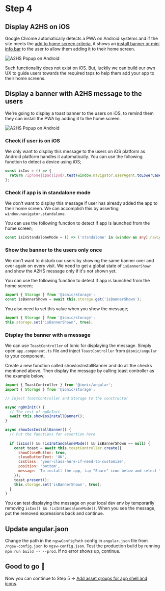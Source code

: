 # Step 4

## Display A2HS on iOS

Google Chrome automatically detects a PWA on Android systems and if the site meets the [add to home screen criteria](https://developers.google.com/web/fundamentals/app-install-banners/#criteria), it shows an [install banner or mini info bar](https://developers.google.com/web/updates/2018/06/a2hs-updates) to the user to allow them adding it to their home screen.

![A2HS Popup on Android](https://cdn-images-1.medium.com/max/1600/0*i0LfXaT1VuddsPB8.png) 

Such functionality does not exist on iOS. But, luckily we can build our own UX to guide users towards the required taps to help them add your app to their home screens.

## Display a banner with A2HS message to the users 

We're going to display a toast banner to the users on iOS, to remind them they can install the PWA by adding it to the home screen.

![A2HS Popup on Android](https://cdn-images-1.medium.com/max/1600/0*XMMa7gwBkG7auHi5.png) 

### Check if user is on iOS

We only want to display this message to the users on iOS platform as Android platform handles it automatically. You can use the following function to detect a device using iOS;

```javascript
const isIos = () => {
  return /iphone|ipad|ipod/.test(window.navigator.userAgent.toLowerCase());
};
```

### Check if app is in standalone mode

We don't want to display this message if user has already added the app to their home screen. We can accomplish this by asserting `window.navigator.standalone`.

You can use the following function to detect if app is launched from the home screen;

```typescript
const isInStandaloneMode = () => ('standalone' in (window as any).navigator) && ((window as any).navigator.standalone);
```

### Show the banner to the users only once

We don't want to disturb our users by showing the same banner over and over again on every visit. We need to get a global state of `isBannerShown` and show the A2HS message only if it's not shown yet.

You can use the following function to detect if app is launched from the home screen;

```javascript 
import { Storage } from '@ionic/storage';
const isBannerShown = await this.storage.get('isBannerShown');
```

You also need to set this value when you show the message;

```javascript
import { Storage } from '@ionic/storage';
this.storage.set('isBannerShown', true);
```

### Display the banner with a message

We can use `ToastController` of Ionic for displaying the message. Simply open `app.component.ts` file and inject `ToastController` from `@ionic/angular` to your component.

Create a new function called showIosInstallBanner and do all the checks mentioned above. Then display the message by calling toast controller as the example below;

```javascript
import { ToastController } from '@ionic/angular';
import { Storage } from '@ionic/storage';

// Inject ToastController and Storage to the constructor

async ngOnInit() {
  // The rest of ngOnInit
  await this.showIosInstallBanner();
}

async showIosInstallBanner() {
  // Put the functions for assertion here
  
  if (isIos() && !isInStandaloneMode() && isBannerShown == null) {
    const toast = await this.toastController.create({
      showCloseButton: true,
      closeButtonText: 'OK',
      cssClass: 'your-class-here-if-need-to-customize',
      position: 'bottom',
      message: `To install the app, tap "Share" icon below and select "Add to Home Screen".`,
    });
    toast.present();
    this.storage.set('isBannerShown', true);
  }
}
```

You can test displaying the message on your local dev env by temporarily removing `isIos() && !isInStandaloneMode()`. When you see the message, put the removed expressions back and continue.  

## Update angular.json

Change the path in the `ngswConfigPath` config in `angular.json` file from `/ngsw-config.json` to `ngsw-config.json`.
Test the production build by running `npm run build -- --prod`. If no error shows up, continue.

## Good to go 🎯
Now you can continue to Step 5 -> [Add asset groups for app shell and icons](https://github.com/onderceylan/pwa-workshop-angular-firebase/blob/step-5/README.md). 
